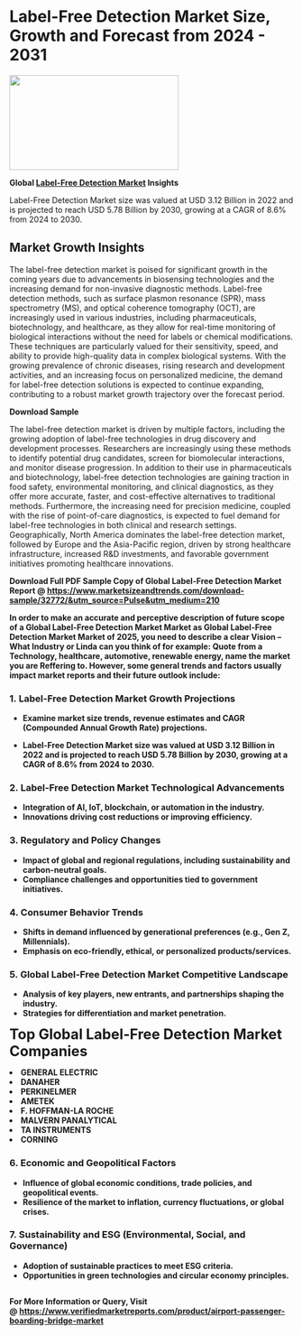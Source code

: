 <H1>Label-Free Detection Market Size, Growth and Forecast from 2024 - 2031</H1><img class="aligncenter size-medium wp-image-584254" src="https://thirdeyenews.in/wp-content/uploads/2024/09/Global-Market-Research-300x168.jpeg" alt="" width="300" height="168" /><p><strong>Global&nbsp;<a href="https://www.marketsizeandtrends.com/download-sample/32772/&amp;utm_source=Pulse&amp;utm_medium=210">Label-Free Detection Market</a> Insights</strong></p><p>Label-Free Detection Market size was valued at USD 3.12 Billion in 2022 and is projected to reach USD 5.78 Billion by 2030, growing at a CAGR of 8.6% from 2024 to 2030.</p><p><h2>Market Growth Insights</h2> <p>The label-free detection market is poised for significant growth in the coming years due to advancements in biosensing technologies and the increasing demand for non-invasive diagnostic methods. Label-free detection methods, such as surface plasmon resonance (SPR), mass spectrometry (MS), and optical coherence tomography (OCT), are increasingly used in various industries, including pharmaceuticals, biotechnology, and healthcare, as they allow for real-time monitoring of biological interactions without the need for labels or chemical modifications. These techniques are particularly valued for their sensitivity, speed, and ability to provide high-quality data in complex biological systems. With the growing prevalence of chronic diseases, rising research and development activities, and an increasing focus on personalized medicine, the demand for label-free detection solutions is expected to continue expanding, contributing to a robust market growth trajectory over the forecast period.</p> <p><strong>Download Sample</strong></p> <p>The label-free detection market is driven by multiple factors, including the growing adoption of label-free technologies in drug discovery and development processes. Researchers are increasingly using these methods to identify potential drug candidates, screen for biomolecular interactions, and monitor disease progression. In addition to their use in pharmaceuticals and biotechnology, label-free detection technologies are gaining traction in food safety, environmental monitoring, and clinical diagnostics, as they offer more accurate, faster, and cost-effective alternatives to traditional methods. Furthermore, the increasing need for precision medicine, coupled with the rise of point-of-care diagnostics, is expected to fuel demand for label-free technologies in both clinical and research settings. Geographically, North America dominates the label-free detection market, followed by Europe and the Asia-Pacific region, driven by strong healthcare infrastructure, increased R&D investments, and favorable government initiatives promoting healthcare innovations.</p> <p><strong></p><p><span class=""><strong>Download Full PDF Sample Copy of Global Label-Free Detection Market Report</strong> @ <a href="https://www.marketsizeandtrends.com/download-sample/32772/&amp;utm_source=Pulse&amp;utm_medium=210" target="_blank">https://www.marketsizeandtrends.com/download-sample/32772/&amp;utm_source=Pulse&amp;utm_medium=210</a></span></p><p>In order to make an accurate and perceptive description of future scope of a Global&nbsp;Label-Free Detection Market Market as Global&nbsp;Label-Free Detection Market Market of 2025, you need to describe a clear Vision &ndash; What Industry or Linda can you think of for example: Quote from a Technology, healthcare, automotive, renewable energy, name the market you are Reffering to. However, some general trends and factors usually impact market reports and their future outlook include:</p><h3>1.&nbsp;<strong>Label-Free Detection Market Growth Projections</strong></h3><ul><li>Examine market size trends, revenue estimates and CAGR (Compounded Annual Growth Rate) projections.</li><li><p>Label-Free Detection Market size was valued at USD 3.12 Billion in 2022 and is projected to reach USD 5.78 Billion by 2030, growing at a CAGR of 8.6% from 2024 to 2030.</p></li></ul><h3>2.&nbsp;<strong>Label-Free Detection Market Technological Advancements</strong></h3><ul><li>Integration of AI, IoT, blockchain, or automation in the industry.</li><li>Innovations driving cost reductions or improving efficiency.</li></ul><h3>3.&nbsp;<strong>Regulatory and Policy Changes</strong></h3><ul><li>Impact of global and regional regulations, including sustainability and carbon-neutral goals.</li><li>Compliance challenges and opportunities tied to government initiatives.</li></ul><h3>4.&nbsp;<strong>Consumer Behavior Trends</strong></h3><ul><li>Shifts in demand influenced by generational preferences (e.g., Gen Z, Millennials).</li><li>Emphasis on eco-friendly, ethical, or personalized products/services.</li></ul><h3>5.&nbsp;<strong>Global Label-Free Detection Market Competitive Landscape</strong></h3><ul><li>Analysis of key players, new entrants, and partnerships shaping the industry.</li><li>Strategies for differentiation and market penetration.</li></ul><p data-pm-slice="1 1 []"><span style="color: inherit; font-family: inherit; font-size: 25px;">Top Global Label-Free Detection Market Companies</span></p><div class="" data-test-id=""><p><li>GENERAL ELECTRIC</li><li> DANAHER</li><li> PERKINELMER</li><li> AMETEK</li><li> F. HOFFMAN-LA ROCHE</li><li> MALVERN PANALYTICAL</li><li> TA INSTRUMENTS</li><li> CORNING</li></p></div><h3>6.&nbsp;<strong>Economic and Geopolitical Factors</strong></h3><ul><li>Influence of global economic conditions, trade policies, and geopolitical events.</li><li>Resilience of the market to inflation, currency fluctuations, or global crises.</li></ul><h3>7.&nbsp;<strong>Sustainability and ESG (Environmental, Social, and Governance)</strong></h3><ul><li>Adoption of sustainable practices to meet ESG criteria.</li><li>Opportunities in green technologies and circular economy principles.</li></ul><h2><strong style="font-size: 14px;">For More Information or Query, Visit @&nbsp;</strong><a style="background-color: #ffffff; font-size: 14px;" href="https://www.marketsizeandtrends.com/report/label-free-detection-market/" target="_blank">https://www.verifiedmarketreports.com/product/airport-passenger-boarding-bridge-market</a></h2>
